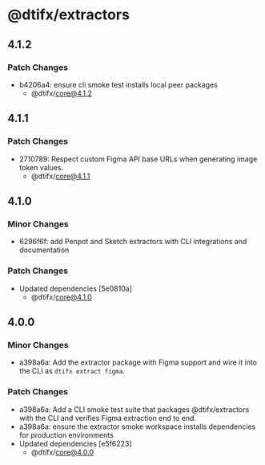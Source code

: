 # @dtifx/extractors

## 4.1.2

### Patch Changes

- b4206a4: ensure cli smoke test installs local peer packages
  - @dtifx/core@4.1.2

## 4.1.1

### Patch Changes

- 2710789: Respect custom Figma API base URLs when generating image token values.
  - @dtifx/core@4.1.1

## 4.1.0

### Minor Changes

- 6296f6f: add Penpot and Sketch extractors with CLI integrations and documentation

### Patch Changes

- Updated dependencies [5e0810a]
  - @dtifx/core@4.1.0

## 4.0.0

### Minor Changes

- a398a6a: Add the extractor package with Figma support and wire it into the CLI as
  `dtifx extract figma`.

### Patch Changes

- a398a6a: Add a CLI smoke test suite that packages @dtifx/extractors with the CLI and verifies
  Figma extraction end to end.
- a398a6a: ensure the extractor smoke workspace installs dependencies for production environments
- Updated dependencies [e5f6223]
  - @dtifx/core@4.0.0
